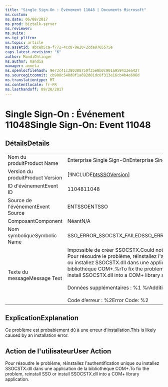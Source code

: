 ```yaml
---
title: "Single Sign-On : Événement 11048 | Documents Microsoft"
ms.custom: 
ms.date: 06/08/2017
ms.prod: biztalk-server
ms.reviewer: 
ms.suite: 
ms.tgt_pltfrm: 
ms.topic: article
ms.assetid: abceb5ca-f772-4cc8-8e20-2cda8765575e
caps.latest.revision: "6"
author: MandiOhlinger
ms.author: mandia
manager: anneta
ms.openlocfilehash: 9e73c41c380388750f35e8b0c901a959413ea427
ms.sourcegitcommit: cb908c540d8f1a692d01dc8f313e16cb4b4e696d
ms.translationtype: MT
ms.contentlocale: fr-FR
ms.lasthandoff: 09/20/2017
---
```

# <a name="single-sign-on-event-11048"></a><span data-ttu-id="918bf-102">Single Sign-On : Événement 11048</span><span class="sxs-lookup"><span data-stu-id="918bf-102">Single Sign-On: Event 11048</span></span>
## <a name="details"></a><span data-ttu-id="918bf-103">Détails</span><span class="sxs-lookup"><span data-stu-id="918bf-103">Details</span></span>  
  
|||  
|-|-|  
|<span data-ttu-id="918bf-104">Nom du produit</span><span class="sxs-lookup"><span data-stu-id="918bf-104">Product Name</span></span>|<span data-ttu-id="918bf-105">Enterprise Single Sign-On</span><span class="sxs-lookup"><span data-stu-id="918bf-105">Enterprise Single Sign-On</span></span>|  
|<span data-ttu-id="918bf-106">Version du produit</span><span class="sxs-lookup"><span data-stu-id="918bf-106">Product Version</span></span>|[!INCLUDE[btsSSOVersion](../includes/btsssoversion-md.md)]|  
|<span data-ttu-id="918bf-107">ID d'événement</span><span class="sxs-lookup"><span data-stu-id="918bf-107">Event ID</span></span>|<span data-ttu-id="918bf-108">11048</span><span class="sxs-lookup"><span data-stu-id="918bf-108">11048</span></span>|  
|<span data-ttu-id="918bf-109">Source de l'événement</span><span class="sxs-lookup"><span data-stu-id="918bf-109">Event Source</span></span>|<span data-ttu-id="918bf-110">ENTSSO</span><span class="sxs-lookup"><span data-stu-id="918bf-110">ENTSSO</span></span>|  
|<span data-ttu-id="918bf-111">Composant</span><span class="sxs-lookup"><span data-stu-id="918bf-111">Component</span></span>|<span data-ttu-id="918bf-112">Néant</span><span class="sxs-lookup"><span data-stu-id="918bf-112">N/A</span></span>|  
|<span data-ttu-id="918bf-113">Nom symbolique</span><span class="sxs-lookup"><span data-stu-id="918bf-113">Symbolic Name</span></span>|<span data-ttu-id="918bf-114">SSO_ERROR_SSOCSTX_FAILED</span><span class="sxs-lookup"><span data-stu-id="918bf-114">SSO_ERROR_SSOCSTX_FAILED</span></span>|  
|<span data-ttu-id="918bf-115">Texte du message</span><span class="sxs-lookup"><span data-stu-id="918bf-115">Message Text</span></span>|<span data-ttu-id="918bf-116">Impossible de créer SSOCSTX.</span><span class="sxs-lookup"><span data-stu-id="918bf-116">Could not create SSOCSTX.</span></span> <span data-ttu-id="918bf-117">Pour résoudre le problème, réinstallez l'authentification unique ou installez SSOCSTX.dll dans une application de la bibliothèque COM+.%r</span><span class="sxs-lookup"><span data-stu-id="918bf-117">To fix the problem, reinstall SSO or install SSOCSTX.dll into a COM+ library application.%r</span></span><br /><br /> <span data-ttu-id="918bf-118">Données supplémentaires : %1 %r</span><span class="sxs-lookup"><span data-stu-id="918bf-118">Additional Data: %1%r</span></span><br /><br /> <span data-ttu-id="918bf-119">Code d’erreur : %2</span><span class="sxs-lookup"><span data-stu-id="918bf-119">Error Code: %2</span></span>|  
  
## <a name="explanation"></a><span data-ttu-id="918bf-120">Explication</span><span class="sxs-lookup"><span data-stu-id="918bf-120">Explanation</span></span>  
 <span data-ttu-id="918bf-121">Ce problème est probablement dû à une erreur d'installation.</span><span class="sxs-lookup"><span data-stu-id="918bf-121">This is likely caused by an installation error.</span></span>  
  
## <a name="user-action"></a><span data-ttu-id="918bf-122">Action de l'utilisateur</span><span class="sxs-lookup"><span data-stu-id="918bf-122">User Action</span></span>  
 <span data-ttu-id="918bf-123">Pour résoudre le problème, réinstallez l'authentification unique ou installez SSOCSTX.dll dans une application de la bibliothèque COM+.</span><span class="sxs-lookup"><span data-stu-id="918bf-123">To fix the problem, reinstall SSO or install SSOCSTX.dll into a COM+ library application.</span></span>